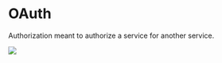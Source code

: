# OAuth

Authorization meant to authorize a service for another service.

![](https://a.slack-edge.com/fbd3c/img/api/articles/oauth_scopes_tutorial/slack_oauth_flow_diagram.png)
